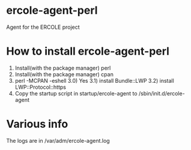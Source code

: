 # ercole-agent-perl

Agent for the ERCOLE project

# How to install ercole-agent-perl
1) Install(with the package manager) perl
2) Install(with the package manager) cpan
3) perl -MCPAN -eshell
	3.0) Yes
	3.1) install Bundle::LWP
	3.2) install LWP::Protocol::https
4) Copy the startup script in startup/ercole-agent to /sbin/init.d/ercole-agent

# Various info
The logs are in /var/adm/ercole-agent.log
